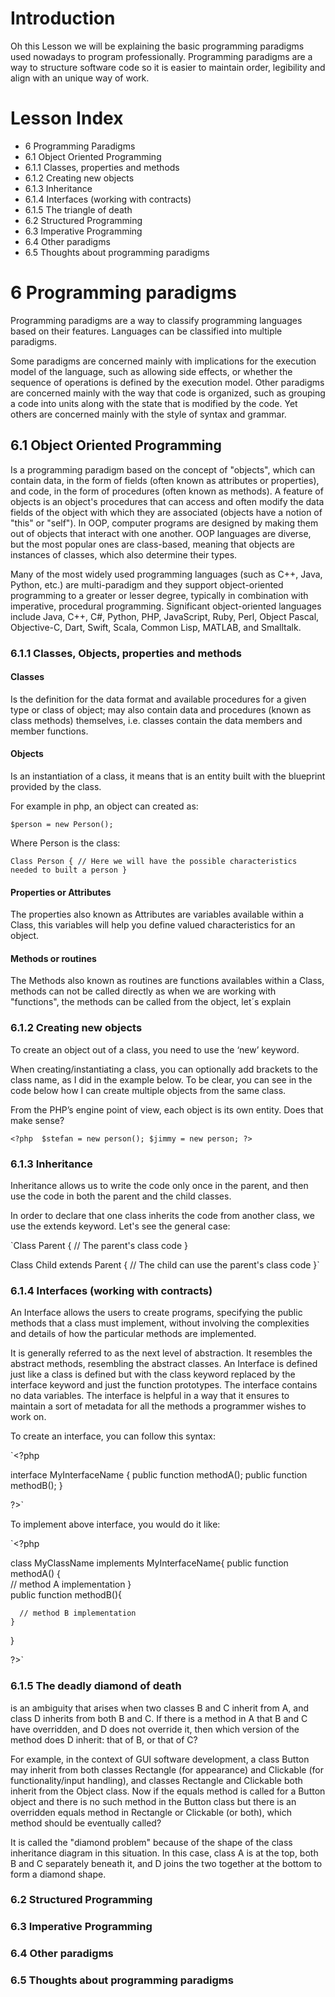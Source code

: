# Introduction

Oh this Lesson we will be explaining the basic programming paradigms used nowadays to program professionally. Programming paradigms are a way to structure software code so it is easier to maintain order, legibility and align with an unique way of work.

# Lesson Index

* 6 Programming Paradigms
* 6.1 Object Oriented Programming
*   6.1.1 Classes, properties and methods 
*   6.1.2 Creating new objects 
*   6.1.3 Inheritance
*   6.1.4 Interfaces (working with contracts)
*   6.1.5 The triangle of death
* 6.2 Structured Programming
* 6.3 Imperative Programming
* 6.4 Other paradigms
* 6.5 Thoughts about programming paradigms  

# 6 Programming paradigms

Programming paradigms are a way to classify programming languages based on their features. Languages can be classified into multiple paradigms.

Some paradigms are concerned mainly with implications for the execution model of the language, such as allowing side effects, 
or whether the sequence of operations is defined by the execution model. Other paradigms are concerned mainly with
the way that code is organized, such as grouping a code into units along with the state that is modified by the code. 
Yet others are concerned mainly with the style of syntax and grammar.

## 6.1 Object Oriented Programming

Is a programming paradigm based on the concept of "objects", which can contain data, in the form of fields (often known as attributes or properties),
and code, in the form of procedures (often known as methods). A feature of objects is an object's procedures that can access and often modify the data fields of the object 
with which they are associated (objects have a notion of "this" or "self"). In OOP, computer programs are designed by making them out of objects that interact with one another.
OOP languages are diverse, but the most popular ones are class-based, meaning that objects are instances of classes, which also determine their types.

Many of the most widely used programming languages (such as C++, Java, Python, etc.) are multi-paradigm and they support object-oriented programming 
to a greater or lesser degree, typically in combination with imperative, procedural programming. Significant object-oriented languages include 
Java, C++, C#, Python, PHP, JavaScript, Ruby, Perl, Object Pascal, Objective-C, Dart, Swift, Scala, Common Lisp, MATLAB, and Smalltalk.


### 6.1.1 Classes, Objects, properties and methods 


#### Classes 
 Is the definition for the data format and available procedures for a given type or class of object; may also contain data and procedures (known as class methods) themselves, i.e. classes contain the data members and member functions.

#### Objects
 Is an instantiation of a class, it means that is an entity built with the blueprint provided by the class. 
 
 For example in php, an object can created as: 
 
 `$person = new Person();`
 
 Where Person is the class: 
 
 `Class Person {
     // Here we will have the possible characteristics needed to built a person
 }`
  

#### Properties or Attributes

 The properties also known as Attributes are variables available within a Class, this variables will help you define valued characteristics for an object.
 
#### Methods or routines 

 The Methods also known as routines are functions availables within a Class, methods can not be called directly as when we are working with
 "functions", the methods can be called from the object, let´s explain 
 

### 6.1.2 Creating new objects 

To create an object out of a class, you need to use the ‘new’ keyword.

When creating/instantiating a class, you can optionally add brackets to the class name, as I did in the example below. To be clear, you can see in the code below how I can create multiple objects from the same class.

From the PHP’s engine point of view, each object is its own entity. Does that make sense?

`<?php 
 	$stefan = new person();
 	$jimmy = new person;
 ?>`


### 6.1.3 Inheritance

Inheritance allows us to write the code only once in the parent, and then use the code in both the parent and the child classes.

In order to declare that one class inherits the code from another class, we use the extends keyword. Let's see the general case:

`Class Parent {
  // The parent's class code
}
 
Class Child extends Parent {
  // The  child can use the parent's class code
}`

### 6.1.4 Interfaces (working with contracts)

An Interface allows the users to create programs, specifying the public methods that a class must implement, 
without involving the complexities and details of how the particular methods are implemented. 

It is generally referred to as the next level of abstraction. It resembles the abstract methods,
resembling the abstract classes. An Interface is defined just like a class is defined but with the class keyword replaced by the interface keyword and just the function prototypes. The interface contains no data variables. The interface is helpful in a way that it
ensures to maintain a sort of metadata for all the methods a programmer wishes to work on.

To create an interface, you can follow this syntax: 

`<?php  
  
interface MyInterfaceName { 
   public function methodA(); 
   public function methodB(); 
}  
  
?>`

To implement above interface, you would do it like:

`<?php 
   
 class MyClassName implements MyInterfaceName{ 
    public  function methodA() {     
      // method A implementation 
    }  
    public  function methodB(){  
   
      // method B implementation 
    }  
 } 
   
 ?>`

### 6.1.5 The deadly diamond of death

is an ambiguity that arises when two classes B and C inherit from A, and class D inherits from both B and C. If there is a method in A that B and C have overridden, and D does not override it, then which version of the method does D inherit: that of B, or that of C?

For example, in the context of GUI software development, a class Button may inherit from both classes Rectangle (for appearance) and Clickable (for functionality/input handling), and classes Rectangle and Clickable both inherit from the Object class. Now if the equals method is called for a Button object and there is no such method in the Button class but there is an overridden equals method in Rectangle or Clickable (or both), which method should be eventually called?

It is called the "diamond problem" because of the shape of the class inheritance diagram in this situation. In this case, class A is at the top, both B and C separately beneath it, and D joins the two together at the bottom to form a diamond shape.



### 6.2 Structured Programming

### 6.3 Imperative Programming

### 6.4 Other paradigms

### 6.5 Thoughts about programming paradigms
